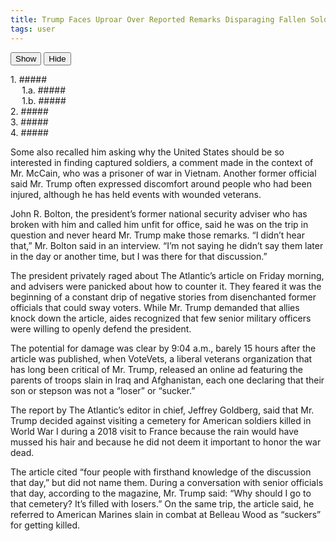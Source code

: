```yaml
---
title: Trump Faces Uproar Over Reported Remarks Disparaging Fallen Soldiers
tags: user
---
```


<link rel="stylesheet" href="/assets/css/toc.css">
<script src="/assets/js/toc.js"/></script>
<div id="toc_container">
<div class="toc_title">
<a onclick="toggle_visibility('toc');"><button class="Show">Show</button>
<button class="Hide">Hide</button></a> <div id="toc">
<ul class="toc_list">
<li><a href="#First_Point_Header">1. ##### </a><ul>
<li><a href="#First_Sub_Point_a">1.a. ##### </a></li>
<li><a href="#First_Sub_Point_b">1.b. ##### </a></li>
</ul> </li>
<li><a href="#Second_Point_Header">2. ##### </a></li>
<li><a href="#Third_Point_Header">3. ##### </a></li>
<li><a href="#Fourth_Point_Header">4. ##### </a></li>
</ul>
</div>
</div>
</div>

Some also recalled him asking why the United States should be so interested in finding captured soldiers, a comment made in the context of Mr. McCain, who was a prisoner of war in Vietnam. Another former official said Mr. Trump often expressed discomfort around people who had been injured, although he has held events with wounded veterans.

John R. Bolton, the president’s former national security adviser who has broken with him and called him unfit for office, said he was on the trip in question and never heard Mr. Trump make those remarks. “I didn’t hear that,” Mr. Bolton said in an interview. “I’m not saying he didn’t say them later in the day or another time, but I was there for that discussion.”

The president privately raged about The Atlantic’s article on Friday morning, and advisers were panicked about how to counter it. They feared it was the beginning of a constant drip of negative stories from disenchanted former officials that could sway voters. While Mr. Trump demanded that allies knock down the article, aides recognized that few senior military officers were willing to openly defend the president.

The potential for damage was clear by 9:04 a.m., barely 15 hours after the article was published, when VoteVets, a liberal veterans organization that has long been critical of Mr. Trump, released an online ad featuring the parents of troops slain in Iraq and Afghanistan, each one declaring that their son or stepson was not a “loser” or “sucker.”

The report by The Atlantic’s editor in chief, Jeffrey Goldberg, said that Mr. Trump decided against visiting a cemetery for American soldiers killed in World War I during a 2018 visit to France because the rain would have mussed his hair and because he did not deem it important to honor the war dead.

The article cited “four people with firsthand knowledge of the discussion that day,” but did not name them. During a conversation with senior officials that day, according to the magazine, Mr. Trump said: “Why should I go to that cemetery? It’s filled with losers.” On the same trip, the article said, he referred to American Marines slain in combat at Belleau Wood as “suckers” for getting killed.
